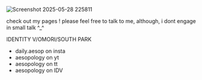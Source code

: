 ![Screenshot 2025-05-28 225811](https://github.com/user-attachments/assets/2dc17084-ac10-4e82-934a-a3d17e0b3160)




check out my pages !
please feel free to talk to me, although, i dont engage in small talk ^_^

IDENTITY V/OMORI/SOUTH PARK

- daily.aesop on insta
- aesopology on yt
- aesopology on tt
- aesopology on IDV
  
